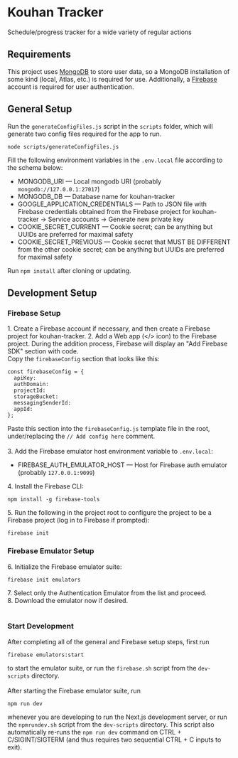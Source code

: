 # Kouhan Tracker
Schedule/progress tracker for a wide variety of regular actions

## Requirements
This project uses [MongoDB](https://www.mongodb.com/) to store user data, so a MongoDB installation of some kind (local, Atlas, etc.) is required for use.
Additionally, a [Firebase](https://firebase.google.com/) account is required for user authentication.

## General Setup
Run the `generateConfigFiles.js` script in the `scripts` folder, which will generate two config files required for the app to run.
```
node scripts/generateConfigFiles.js
``` 
Fill the following environment variables in the `.env.local` file according to the schema below:
- MONGODB_URI &mdash; Local mongodb URI (probably `mongodb://127.0.0.1:27017`)
- MONGODB_DB &mdash; Database name for kouhan-tracker
- GOOGLE_APPLICATION_CREDENTIALS &mdash; Path to JSON file with Firebase credentials obtained from the Firebase project for kouhan-tracker → Service accounts → Generate new private key
- COOKIE_SECRET_CURRENT &mdash; Cookie secret; can be anything but UUIDs are preferred for maximal safety
- COOKIE_SECRET_PREVIOUS &mdash; Cookie secret that MUST BE DIFFERENT from the other cookie secret; can be anything but UUIDs are preferred for maximal safety

Run `npm install` after cloning or updating.


## Development Setup
### Firebase Setup
1\. Create a Firebase account if necessary, and then create a Firebase project for kouhan-tracker.
2\. Add a Web app (</> icon) to the Firebase project. During the addition process, Firebase will display an "Add Firebase SDK" section with code. <br>
Copy the `firebaseConfig` section that looks like this:
```
const firebaseConfig = {
  apiKey: 
  authDomain: 
  projectId: 
  storageBucket: 
  messagingSenderId: 
  appId:
};
```
Paste this section into the `firebaseConfig.js` template file in the root, under/replacing the `// Add config here` comment.
<br>
<br>
3\. Add the Firebase emulator host environment variable to `.env.local`:
-  FIREBASE_AUTH_EMULATOR_HOST &mdash; Host for Firebase auth emulator (probably `127.0.0.1:9099`)

4\. Install the Firebase CLI:
```
npm install -g firebase-tools
```

5\. Run the following in the project root to configure the project to be a Firebase project (log in to Firebase if prompted):
```
firebase init
```

### Firebase Emulator Setup
6\. Initialize the Firebase emulator suite:
```
firebase init emulators
```

7\. Select only the Authentication Emulator from the list and proceed.
<br>
8\. Download the emulator now if desired.
<br>
<br>

### Start Development
After completing all of the general and Firebase setup steps, first run
```
firebase emulators:start
```
to start the emulator suite, or run the `firebase.sh` script from the `dev-scripts` directory.
<br>
<br>
After starting the Firebase emulator suite, run
```
npm run dev
```
whenever you are developing to run the Next.js development server, or run the `npmrundev.sh` script from the `dev-scripts` directory. This script also automatically re-runs the `npm run dev` command on CTRL + C/SIGINT/SIGTERM (and thus requires two sequential CTRL + C inputs to exit).
